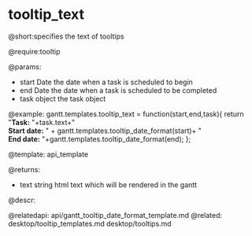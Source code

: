 tooltip_text
=============

@short:specifies the text of tooltips

@require:tooltip

@params: 
- start	Date	the date when a task is scheduled to begin
- end	Date	the date when a task is scheduled to be completed
- task	object	the task object

@example:
gantt.templates.tooltip_text = function(start,end,task){
	return "<b>Task:</b> "+task.text+"<br/><b>Start date:</b> " + 
    gantt.templates.tooltip_date_format(start)+ 
    "<br/><b>End date:</b> "+gantt.templates.tooltip_date_format(end);
};

@template:	api_template

@returns:
- text		string		html text which will be rendered in the gantt

@descr:


@relatedapi:
	 api/gantt_tooltip_date_format_template.md
@related:
	desktop/tooltip_templates.md
	desktop/tooltips.md

